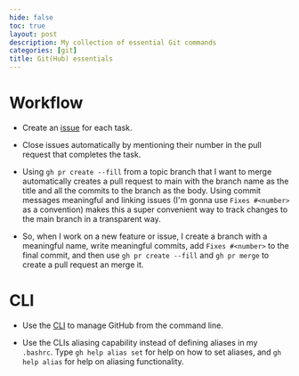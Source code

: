 ```yaml
---
hide: false
toc: true
layout: post
description: My collection of essential Git commands
categories: [git]
title: Git(Hub) essentials
---
```



# Workflow



- Create an [issue](https://guides.github.com/features/issues/) for each task.

- Close issues automatically by mentioning their number in the pull request that completes the
    task.

- Using `gh pr create --fill` from a topic branch that I want to merge
    automatically creates a pull request to main with the branch name as the
    title and all the commits to the branch as the body. Using commit messages
    meaningful and linking issues (I'm gonna use `Fixes #<number>` as a
    convention) makes this a super convenient way to track changes to the main
    branch in a transparent way.

- So, when I work on a new feature or issue, I create a branch with a meaningful
    name, write meaningful commits, add `Fixes #<number>` to the final commit,
    and then use `gh pr create --fill` and `gh pr merge` to create a pull
    request an merge it.



# CLI

- Use the [CLI](https://cli.github.com/manual/) to manage GitHub from the
    command line.

- Use the CLIs aliasing capability instead of defining aliases in my `.bashrc`.
    Type `gh help alias set` for help on how to set aliases, and `gh help alias`
    for help on aliasing functionality.







